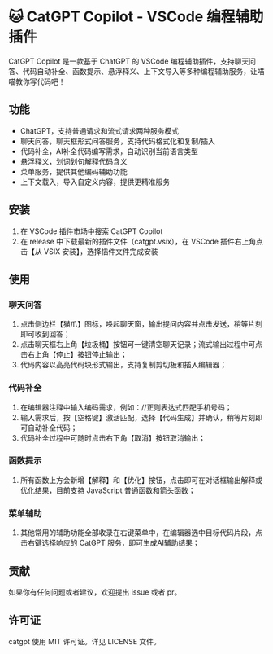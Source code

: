 # :cat: CatGPT Copilot - VSCode 编程辅助插件

CatGPT Copilot 是一款基于 ChatGPT 的 VSCode 编程辅助插件，支持聊天问答、代码自动补全、函数提示、悬浮释义、上下文导入等多种编程辅助服务，让喵喵教你写代码吧！
## 功能

- ChatGPT，支持普通请求和流式请求两种服务模式
- 聊天问答，聊天框形式问答服务，支持代码格式化和复制/插入
- 代码补全，AI补全代码编写需求，自动识别当前语言类型
- 悬浮释义，划词划句解释代码含义
- 菜单服务，提供其他编码辅助功能
- 上下文载入，导入自定义内容，提供更精准服务

## 安装

1. 在 VSCode 插件市场中搜索 CatGPT Copilot
2. 在 release 中下载最新的插件文件（catgpt.vsix），在 VSCode 插件右上角点击【从 VSIX 安装】，选择插件文件完成安装

## 使用

### 聊天问答

1. 点击侧边栏【猫爪】图标，唤起聊天窗，输出提问内容并点击发送，稍等片刻即可收到回答；
2. 点击聊天框右上角【垃圾桶】按钮可一键清空聊天记录；流式输出过程中可点击右上角【停止】按钮停止输出；
3. 代码内容以高亮代码块形式输出，支持复制剪切板和插入编辑器；

### 代码补全

1. 在编辑器注释中输入编码需求，例如：//正则表达式匹配手机号码；
2. 输入需求后，按【空格键】激活匹配，选择【代码生成】并确认，稍等片刻即可自动补全代码；
3. 代码补全过程中可随时点击右下角【取消】按钮取消输出；

### 函数提示

1. 所有函数上方会新增【解释】和【优化】按钮，点击即可在对话框输出解释或优化结果，目前支持 JavaScript 普通函数和箭头函数；

### 菜单辅助

1. 其他常用的辅助功能全部收录在右键菜单中，在编辑器选中目标代码片段，点击右键选择响应的 CatGPT 服务，即可生成AI辅助结果；

## 贡献

如果你有任何问题或者建议，欢迎提出 issue 或者 pr。

## 许可证

catgpt 使用 MIT 许可证。详见 LICENSE 文件。